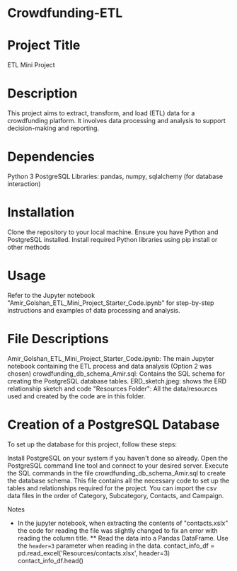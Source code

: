 # Crowdfunding-ETL
 
# Project Title
ETL Mini Project

# Description
This project aims to extract, transform, and load (ETL) data for a crowdfunding platform. It involves data processing and analysis to support decision-making and reporting.


# Dependencies

Python 3
PostgreSQL
Libraries: pandas, numpy, sqlalchemy (for database interaction)

# Installation

Clone the repository to your local machine.
Ensure you have Python and PostgreSQL installed.
Install required Python libraries using pip install or other methods

# Usage
Refer to the Jupyter notebook "Amir_Golshan_ETL_Mini_Project_Starter_Code.ipynb" for step-by-step instructions and examples of data processing and analysis.

# File Descriptions
Amir_Golshan_ETL_Mini_Project_Starter_Code.ipynb: The main Jupyter notebook containing the ETL process and data analysis (Option 2 was chosen)
crowdfunding_db_schema_Amir.sql: Contains the SQL schema for creating the PostgreSQL database tables.
ERD_sketch.jpeg: shows the ERD relationship sketch and code
"Resources Folder": All the data/resources used and created by the code are in this folder.

# Creation of a PostgreSQL Database
To set up the database for this project, follow these steps:

Install PostgreSQL on your system if you haven't done so already.
Open the PostgreSQL command line tool and connect to your desired server.
Execute the SQL commands in the file crowdfunding_db_schema_Amir.sql to create the database schema. This file contains all the necessary code to set up the tables and relationships required for the project. You can import the csv data files in the order of Category, Subcategory, Contacts, and Campaign.  


Notes
- In the jupyter notebook, when extracting the contents of "contacts.xslx" the code for reading the file was slightly changed to fix an error with reading the column title.
** Read the data into a Pandas DataFrame. Use the `header=3` parameter when reading in the data.
contact_info_df = pd.read_excel('Resources/contacts.xlsx', header=3)
contact_info_df.head()
